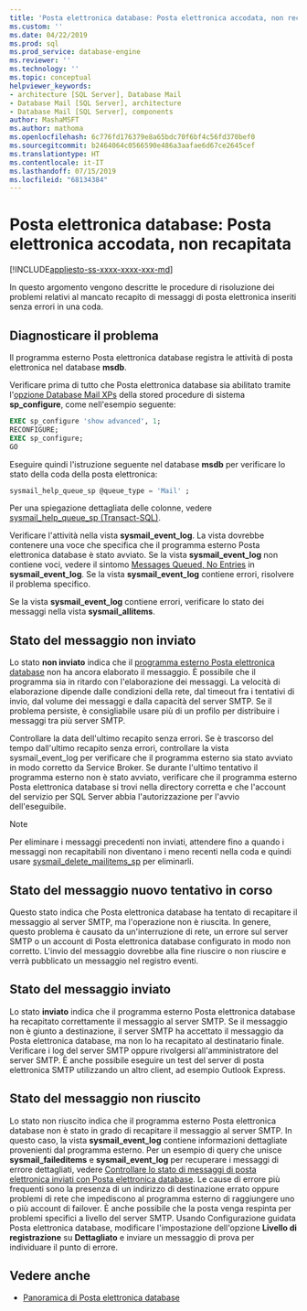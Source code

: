 ```yaml
---
title: 'Posta elettronica database: Posta elettronica accodata, non recapitata | Microsoft Docs'
ms.custom: ''
ms.date: 04/22/2019
ms.prod: sql
ms.prod_service: database-engine
ms.reviewer: ''
ms.technology: ''
ms.topic: conceptual
helpviewer_keywords:
- architecture [SQL Server], Database Mail
- Database Mail [SQL Server], architecture
- Database Mail [SQL Server], components
author: MashaMSFT
ms.author: mathoma
ms.openlocfilehash: 6c776fd176379e8a65bdc70f6bf4c56fd370bef0
ms.sourcegitcommit: b2464064c0566590e486a3aafae6d67ce2645cef
ms.translationtype: HT
ms.contentlocale: it-IT
ms.lasthandoff: 07/15/2019
ms.locfileid: "68134384"
---
```

# <a name="database-mail-mail-queued-not-delivered"></a>Posta elettronica database: Posta elettronica accodata, non recapitata 
[!INCLUDE[appliesto-ss-xxxx-xxxx-xxx-md](../../includes/appliesto-ss-xxxx-xxxx-xxx-md.md)]

In questo argomento vengono descritte le procedure di risoluzione dei problemi relativi al mancato recapito di messaggi di posta elettronica inseriti senza errori in una coda.

## <a name="diagnose-the-problem"></a>Diagnosticare il problema 

Il programma esterno Posta elettronica database registra le attività di posta elettronica nel database **msdb**.

Verificare prima di tutto che Posta elettronica database sia abilitato tramite l'[opzione Database Mail XPs](../../database-engine/configure-windows/database-mail-xps-server-configuration-option.md) della stored procedure di sistema **sp_configure**, come nell'esempio seguente:

```sql 
EXEC sp_configure 'show advanced', 1;  
RECONFIGURE; 
EXEC sp_configure; 
GO
```

Eseguire quindi l'istruzione seguente nel database **msdb** per verificare lo stato della coda della posta elettronica:

```sql
sysmail_help_queue_sp @queue_type = 'Mail' ;
```

Per una spiegazione dettagliata delle colonne, vedere [sysmail_help_queue_sp (Transact-SQL)](../system-stored-procedures/sysmail-help-queue-sp-transact-sql.md#result-set).

Verificare l'attività nella vista **sysmail_event_log**. La vista dovrebbe contenere una voce che specifica che il programma esterno Posta elettronica database è stato avviato. Se la vista **sysmail_event_log** non contiene voci, vedere il sintomo [Messages Queued, No Entries](database-mail-common-errors.md#database-mail-queued-no-entries-in-sysmail_event_log-or-windows-application-event-log) in **sysmail_event_log**. Se la vista **sysmail_event_log** contiene errori, risolvere il problema specifico.

Se la vista **sysmail_event_log** contiene errori, verificare lo stato dei messaggi nella vista **sysmail_allitems**.

## <a name="message-status-unsent"></a>Stato del messaggio non inviato 

Lo stato **non inviato** indica che il [programma esterno Posta elettronica database](database-mail-external-program.md) non ha ancora elaborato il messaggio. È possibile che il programma sia in ritardo con l'elaborazione dei messaggi. La velocità di elaborazione dipende dalle condizioni della rete, dal timeout fra i tentativi di invio, dal volume dei messaggi e dalla capacità del server SMTP. Se il problema persiste, è consigliabile usare più di un profilo per distribuire i messaggi tra più server SMTP.

Controllare la data dell'ultimo recapito senza errori. Se è trascorso del tempo dall'ultimo recapito senza errori, controllare la vista sysmail_event_log per verificare che il programma esterno sia stato avviato in modo corretto da Service Broker. Se durante l'ultimo tentativo il programma esterno non è stato avviato, verificare che il programma esterno Posta elettronica database si trovi nella directory corretta e che l'account del servizio per SQL Server abbia l'autorizzazione per l'avvio dell'eseguibile.

   > [!NOTE]
   > Per eliminare i messaggi precedenti non inviati, attendere fino a quando i messaggi non recapitabili non diventano i meno recenti nella coda e quindi usare [sysmail_delete_mailitems_sp](../system-stored-procedures/sysmail-delete-mailitems-sp-transact-sql.md) per eliminarli.

## <a name="message-status-retrying"></a>Stato del messaggio nuovo tentativo in corso

Questo stato indica che Posta elettronica database ha tentato di recapitare il messaggio al server SMTP, ma l'operazione non è riuscita. In genere, questo problema è causato da un'interruzione di rete, un errore sul server SMTP o un account di Posta elettronica database configurato in modo non corretto. L'invio del messaggio dovrebbe alla fine riuscire o non riuscire e verrà pubblicato un messaggio nel registro eventi.

## <a name="message-status-sent"></a>Stato del messaggio inviato

Lo stato **inviato** indica che il programma esterno Posta elettronica database ha recapitato correttamente il messaggio al server SMTP. Se il messaggio non è giunto a destinazione, il server SMTP ha accettato il messaggio da Posta elettronica database, ma non lo ha recapitato al destinatario finale. Verificare i log del server SMTP oppure rivolgersi all'amministratore del server SMTP. È anche possibile eseguire un test del server di posta elettronica SMTP utilizzando un altro client, ad esempio Outlook Express.

## <a name="message-status-failed"></a>Stato del messaggio non riuscito

Lo stato non riuscito indica che il programma esterno Posta elettronica database non è stato in grado di recapitare il messaggio al server SMTP. In questo caso, la vista **sysmail_event_log** contiene informazioni dettagliate provenienti dal programma esterno. Per un esempio di query che unisce **sysmail_faileditems** e **sysmail_event_log** per recuperare i messaggi di errore dettagliati, vedere [Controllare lo stato di messaggi di posta elettronica inviati con Posta elettronica database](check-the-status-of-e-mail-messages-sent-with-database-mail.md). Le cause di errore più frequenti sono la presenza di un indirizzo di destinazione errato oppure problemi di rete che impediscono al programma esterno di raggiungere uno o più account di failover. È anche possibile che la posta venga respinta per problemi specifici a livello del server SMTP. Usando Configurazione guidata Posta elettronica database, modificare l'impostazione dell'opzione **Livello di registrazione** su **Dettagliato** e inviare un messaggio di prova per individuare il punto di errore.



##  <a name="RelatedContent"></a> Vedere anche
  
-  [Panoramica di Posta elettronica database](database-mail.md)

  
  
